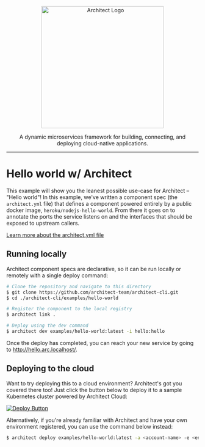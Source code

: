 <p align="center">
  <a href="//architect.io" target="blank"><img src="https://www.architect.io/img/logo.svg" width="320" alt="Architect Logo" /></a>
</p>

<p align="center">
  A dynamic microservices framework for building, connecting, and deploying cloud-native applications.
</p>

---

# Hello world w/ Architect

This example will show you the leanest possible use-case for Architect – "Hello world"! In this example, we've written a component spec (the `architect.yml` file) that defines a component powered entirely by a public docker image, `heroku/nodejs-hello-world`. From there it goes on to annotate the ports the service listens on and the interfaces that should be exposed to upstream callers.

[Learn more about the architect.yml file](//docs.architect.io/configuration/architect-yml)

## Running locally

Architect component specs are declarative, so it can be run locally or remotely with a single deploy command:

```sh
# Clone the repository and navigate to this directory
$ git clone https://github.com/architect-team/architect-cli.git
$ cd ./architect-cli/examples/hello-world

# Register the component to the local registry
$ architect link .

# Deploy using the dev command
$ architect dev examples/hello-world:latest -i hello:hello
```

Once the deploy has completed, you can reach your new service by going to http://hello.arc.localhost/.

## Deploying to the cloud

Want to try deploying this to a cloud environment? Architect's got you covered there too! Just click the button below to deploy it to a sample Kubernetes cluster powered by Architect Cloud:

[![Deploy Button](https://www.architect.io/deploy-button.svg)](https://cloud.architect.io/examples/components/hello-world/deploy?tag=latest&interface=hello%3Ahello)

Alternatively, if you're already familiar with Architect and have your own environment registered, you can use the command below instead:

```sh
$ architect deploy examples/hello-world:latest -a <account-name> -e <environment-name> -i hello:hello
```


